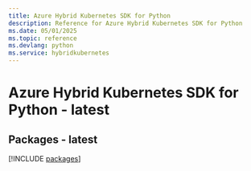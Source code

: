 ```yaml
---
title: Azure Hybrid Kubernetes SDK for Python
description: Reference for Azure Hybrid Kubernetes SDK for Python
ms.date: 05/01/2025
ms.topic: reference
ms.devlang: python
ms.service: hybridkubernetes
---
```

# Azure Hybrid Kubernetes SDK for Python - latest
## Packages - latest
[!INCLUDE [packages](hybrid-kubernetes-index.md)]